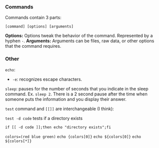 ### Commands

Commands contain 3 parts: 

```
[command] [options] [arguments]
```

**Options:** Options tweak the behavior of the command.  Represented by a hyphen `-`.
**Arguments:** Arguments can be files, raw data, or other options that the command requires. 







### Other

`echo`: 

* `-e`: recognizes escape characters.  

`sleep`: pauses for the number of seconds that you indicate in the sleep command.  Ex. `sleep 2`.  There is a 2 second pause after the time when someone puts the information and you display their answer.

`test` command and `[[]]` are interchangeable (I think):

`test -d code` tests if a directory exists

`if [[ -d code ]];then echo "directory exists";fi`

`colors=(red blue green)`
`echo {colors[0]}`
`echo ${colors[0]}`
`echo ${colors[*]}`
